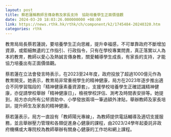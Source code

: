 ```yaml
---
layout: post
title: 蔡若蓮稱教師言傳身教及家長支持　協助培養學生正面價值觀
date: 2024-03-20 18:03:26.000000000 +08:00
link: https://news.rthk.hk/rthk/ch/component/k2/1745484-20240320.htm
categories: rthk
---
```


教育局局長蔡若蓮說，要培養學生正向思維，提升幸福感，不可單靠政府不斷增加資源，或鉅細無遺的工作指引、行政指令，只有在學校專業問責，真正落實以人為本的教育，教師以愛心及熱誠言傳身教，關愛輔導學生成長，有家長的支持，才能協力培養出有正面價值觀。

蔡若蓮在立法會發言時表示，在2023至24年度，政府投放了超過1000億元作為教育開支。她表示，教育局非常重視學生的精神健康，局方在2023年逐步推出適合不同學習階段的「精神健康素養資源套」，支援學校培養學生正確認識精神健康，亦促請學校舉辦「精神健康日」，檢視學校評估、測考及時間表安排等。她提到，局方亦向所有公帑資助中、小學發放兩項一筆過額外津貼，舉辦教師及家長培訓，提升師生及家長的精神健康。

蔡若蓮表示，局方一直設有「教師陽光專線」，為教師提供電話輔導及適切支援服務，並且舉辦壓力管理和各類促進身心健康的課程，由2023/24學年起委託非政府機構或大專院校為教師舉辦有關身心健康的工作坊和網上課程。

